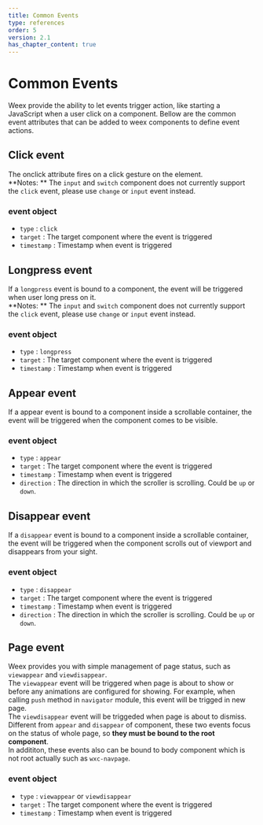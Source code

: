 ```yaml
---
title: Common Events
type: references
order: 5
version: 2.1
has_chapter_content: true
---
```


# Common Events

Weex provide the ability to let events trigger action, like starting a JavaScript when a user click on a component. Bellow are the common event attributes that can be added to weex components to define event actions.    

## Click event

The onclick attribute fires on a click gesture on the element.    
**Notes: ** The `input` and `switch` component does not currently support the `click` event, please use `change` or `input` event instead.    

### event object

- `type` : `click` 
- `target` : The target component where the event is triggered
- `timestamp` : Timestamp when event is triggered    

## Longpress event

If a `longpress` event is bound to a component, the event will be triggered when user long press on it.    
**Notes: ** The `input` and `switch` component does not currently support the `click` event, please use `change` or `input` event instead.    

### event object

- `type` : `longpress` 
- `target` : The target component where the event is triggered
- `timestamp` : Timestamp when event is triggered    

## Appear event    

If a appear event is bound to a component inside a scrollable container, the event will be triggered when the component comes to be visible.    

### event object

- `type` : `appear` 
- `target` : The target component where the event is triggered
- `timestamp` : Timestamp when event is triggered  
- `direction` : The direction in which the scroller is scrolling. Could be `up` or `down`.

## Disappear event

If a `disappear` event is bound to a component inside a scrollable container, the event will be triggered when the component scrolls out of viewport and disappears from your sight.    

### event object

- `type` : `disappear` 
- `target` : The target component where the event is triggered
- `timestamp` : Timestamp when event is triggered  
- `direction` : The direction in which the scroller is scrolling. Could be `up` or `down`. 

## Page event

Weex provides you with simple management of page status, such as `viewappear` and `viewdisappear`.    
The `viewappear` event will be triggered when page is about to show or before any animations are configured for showing. For example, when calling `push` method in `navigator` module, this event will be trigged in new page.    
The `viewdisappear` event will be triggeded when page is about to dismiss.    
Different from `appear` and `disappear` of component, these two events focus on the status of whole page, so **they must be bound to the root component**.    
In addititon, these events also can be bound to body component which is not root actually such as `wxc-navpage`.     

### event object

- `type` : `viewappear` or `viewdisappear` 
- `target` : The target component where the event is triggered
- `timestamp` : Timestamp when event is triggered
